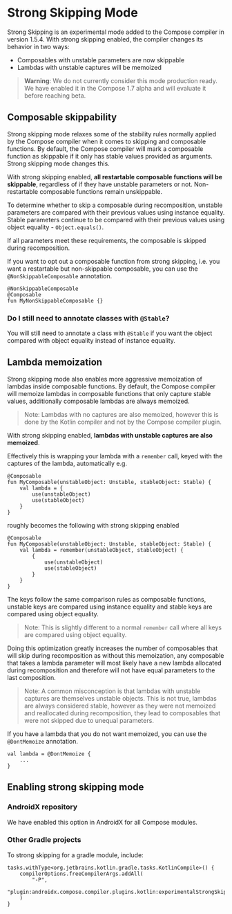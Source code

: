# Strong Skipping Mode

Strong Skipping is an experimental mode added to the Compose compiler in version 1.5.4.
With strong skipping enabled, the compiler changes its behavior in two ways:
- Composables with unstable parameters are now skippable
- Lambdas with unstable captures will be memoized

>**Warning**: We do not currently consider this mode production ready. We have enabled it in the Compose 1.7 alpha and will evaluate
it before reaching beta.
## Composable skippability
Strong skipping mode relaxes some of the stability rules normally applied by the Compose compiler
when it comes to skipping and composable functions. By default, the Compose compiler will mark a composable function
as skippable if it only has stable values provided as arguments. Strong skipping mode changes this.

With strong skipping enabled, **all restartable composable functions will be skippable**, regardless
of if they have unstable parameters or not. Non-restartable composable functions remain unskippable.

To determine whether to skip a composable during recomposition, unstable parameters are compared with their previous
values using instance equality. Stable parameters continue to be compared with their previous values using object equality - `Object.equals()`.

If all parameters meet these requirements, the composable is skipped during recomposition.

If you want to opt out a composable function from strong skipping, i.e. you want a restartable but non-skippable composable, you can use the
`@NonSkippableComposable` annotation.

```
@NonSkippableComposable
@Composable
fun MyNonSkippableComposable {}
```

### Do I still need to annotate classes with `@Stable`?
You will still need to annotate a class with `@Stable` if you want the object compared with object equality instead of instance equality.

## Lambda memoization
Strong skipping mode also enables more aggressive memoization of lambdas inside composable functions. By default, the Compose compiler
will memoize lambdas in composable functions that only capture stable values, additionally composable lambdas are always memoized.

>Note: Lambdas with no captures are also memoized, however
this is done by the Kotlin compiler and not by the Compose compiler plugin.

With strong skipping enabled, **lambdas with unstable captures are also memoized**.

Effectively this is wrapping your lambda with a `remember` call, keyed with the captures of the lambda, automatically e.g.
```
@Composable
fun MyComposable(unstableObject: Unstable, stableObject: Stable) {
    val lambda = {
        use(unstableObject)
        use(stableObject)
    }
}
```
roughly becomes the following with strong skipping enabled
```
@Composable
fun MyComposable(unstableObject: Unstable, stableObject: Stable) {
    val lambda = remember(unstableObject, stableObject) {
        {
            use(unstableObject)
            use(stableObject)
        }
    }
}
```
The keys follow the same comparison rules as composable functions, unstable keys are compared using instance equality and stable keys are compared using object equality.

>Note: This is slightly different to a normal `remember` call where all keys are compared using object equality.

Doing this optimization greatly increases the number of composables that will skip during recomposition as without this memoization,
any composable that takes a lambda parameter will most likely have a new lambda allocated during recomposition and therefore will not have equal
parameters to the last composition.

> Note: A common misconception is that lambdas with unstable captures are themselves unstable objects. This is not true, lambdas are always
considered stable, however as they were not memoized and reallocated during recomposition, they lead to composables that were not skipped due to unequal parameters.

If you have a lambda that you do not want memoized, you can use the `@DontMemoize` annotation.

```
val lambda = @DontMemoize {
    ...
}
```

## Enabling strong skipping mode
### AndroidX repository

We have enabled this option in AndroidX for all Compose modules.

### Other Gradle projects

To strong skipping for a gradle module, include:

```
tasks.withType<org.jetbrains.kotlin.gradle.tasks.KotlinCompile>() {
    compilerOptions.freeCompilerArgs.addAll(
        "-P",
        "plugin:androidx.compose.compiler.plugins.kotlin:experimentalStrongSkipping=true",
    )
}
```